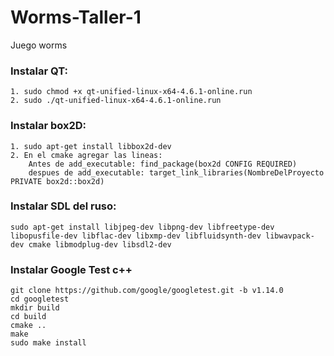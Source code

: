 # Worms-Taller-1
Juego worms

### Instalar QT: 
	1. sudo chmod +x qt-unified-linux-x64-4.6.1-online.run
	2. sudo ./qt-unified-linux-x64-4.6.1-online.run

### Instalar box2D: 
    1. sudo apt-get install libbox2d-dev
    2. En el cmake agregar las lineas: 
        Antes de add_executable: find_package(box2d CONFIG REQUIRED)
        despues de add_executable: target_link_libraries(NombreDelProyecto PRIVATE box2d::box2d)

### Instalar SDL del ruso: 
    sudo apt-get install libjpeg-dev libpng-dev libfreetype-dev libopusfile-dev libflac-dev libxmp-dev libfluidsynth-dev libwavpack-dev cmake libmodplug-dev libsdl2-dev
        
### Instalar Google Test c++
    git clone https://github.com/google/googletest.git -b v1.14.0
    cd googletest
    mkdir build
    cd build
    cmake ..
    make
    sudo make install

    

